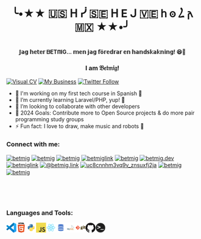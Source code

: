 <h1 align="center">  </h1>
<h1 align="center"> ╰•★★  🇺🇸 ᕼ ᓰ 🇸🇪 ᕼ E ᒍ 🇻🇪 𐌷 𐍈 ࠋ 𐌰 🇲🇽  ★★•╯ </h1>
<h1 align="center">  </h1>
<h4 align="center"> 𝕁𝕒𝕘 𝕙𝕖𝕥𝕖𝕣 ᗷETᗰIG... 𝕞𝕖𝕟 𝕛𝕒𝕘 𝕗ö𝕣𝕖𝕕𝕣𝕒𝕣 𝕖𝕟 𝕙𝕒𝕟𝕕𝕤𝕜𝕒𝕜𝕟𝕚𝕟𝕘! 😆🤭</h1>
<h3 align="center"> I am 𝔅𝔢𝔱𝔪𝔦𝔤! </h1>

[![Visual CV](https://img.shields.io/website?label=betmig.link&style=for-the-badge&url=https%3A%2F%2Fbetmig.dev)](https://betmig.link)
[![My Business](https://img.shields.io/website?label=mettabit.io&style=for-the-badge&url=https%3A%2F%2Fbetmig.dev)](https://mettabit.io)
[![Twitter Follow](https://img.shields.io/twitter/follow/Betmig?color=1DA1F2&logo=twitter&style=for-the-badge)](https://twitter.com/intent/follow?original_referer=https%3A%2F%2Fgithub.com%2FcodeSTACKr&screen_name=Betmig)

- 🔭 I'm working on my first tech course in Spanish 👀
- 🌱 I’m currently learning Laravel/PHP, yup! 🤣
- 👯 I’m looking to collaborate with other developers
- 🥅 2024 Goals: Contribute more to Open Source projects & do more pair programming study groups
- ⚡ Fun fact: I love to draw, make music and robots 🤖

### Connect with me:
<p align="left">
<a href="https://codepen.io/betmig" target="blank"><img align="center" src="https://raw.githubusercontent.com/rahuldkjain/github-profile-readme-generator/master/src/images/icons/Social/codepen.svg" alt="betmig" height="30" width="40" /></a>
<a href="https://dev.to/betmig" target="blank"><img align="center" src="https://raw.githubusercontent.com/rahuldkjain/github-profile-readme-generator/master/src/images/icons/Social/devto.svg" alt="betmig" height="30" width="40" /></a>
<a href="https://twitter.com/betmig" target="blank"><img align="center" src="https://raw.githubusercontent.com/rahuldkjain/github-profile-readme-generator/master/src/images/icons/Social/twitter.svg" alt="betmig" height="30" width="40" /></a>
<a href="https://linkedin.com/in/betmiglink" target="blank"><img align="center" src="https://raw.githubusercontent.com/rahuldkjain/github-profile-readme-generator/master/src/images/icons/Social/linked-in-alt.svg" alt="betmiglink" height="30" width="40" /></a>
<a href="https://stackoverflow.com/users/15329711/betmig" target="blank"><img align="center" src="https://raw.githubusercontent.com/rahuldkjain/github-profile-readme-generator/master/src/images/icons/Social/stack-overflow.svg" alt="betmig" height="30" width="40" /></a>
<a href="https://fb.com/betmig.dev" target="blank"><img align="center" src="https://raw.githubusercontent.com/rahuldkjain/github-profile-readme-generator/master/src/images/icons/Social/facebook.svg" alt="betmig.dev" height="30" width="40" /></a>
<a href="https://instagram.com/betmiglink" target="blank"><img align="center" src="https://raw.githubusercontent.com/rahuldkjain/github-profile-readme-generator/master/src/images/icons/Social/instagram.svg" alt="betmiglink" height="30" width="40" /></a>
<a href="https://medium.com/@betmig.dev" target="blank"><img align="center" src="https://raw.githubusercontent.com/rahuldkjain/github-profile-readme-generator/master/src/images/icons/Social/medium.svg" alt="@betmig.link" height="30" width="40" /></a>
<a href="https://www.youtube.com/channel/UC8CnNHm3VQ9v_ZNsUXfJ2JA" target="blank"><img align="center" src="https://raw.githubusercontent.com/rahuldkjain/github-profile-readme-generator/master/src/images/icons/Social/youtube.svg" alt="uc8cnnhm3vq9v_znsuxfj2ja" height="30" width="40" /></a>
<a href="https://www.hackerrank.com/betmig" target="blank"><img align="center" src="https://raw.githubusercontent.com/rahuldkjain/github-profile-readme-generator/master/src/images/icons/Social/hackerrank.svg" alt="betmig" height="30" width="40" /></a>
<a href="https://www.leetcode.com/betmig" target="blank"><img align="center" src="https://raw.githubusercontent.com/rahuldkjain/github-profile-readme-generator/master/src/images/icons/Social/leet-code.svg" alt="betmig" height="30" width="40" /></a>
</p>
<br><br>



<br />

### Languages and Tools:

<img align="left" alt="Visual Studio Code" width="26px" src="https://raw.githubusercontent.com/github/explore/80688e429a7d4ef2fca1e82350fe8e3517d3494d/topics/visual-studio-code/visual-studio-code.png" />
<img align="left" alt="HTML5" width="26px" src="https://raw.githubusercontent.com/github/explore/80688e429a7d4ef2fca1e82350fe8e3517d3494d/topics/html/html.png" />
<img align="left" alt="Python" width="26px" src="https://raw.githubusercontent.com/github/explore/80688e429a7d4ef2fca1e82350fe8e3517d3494d/topics/python/python.png" />
<img align="left" alt="JavaScript" width="26px" src="https://raw.githubusercontent.com/github/explore/80688e429a7d4ef2fca1e82350fe8e3517d3494d/topics/javascript/javascript.png" />
<img align="left" alt="React" width="26px" src="https://raw.githubusercontent.com/github/explore/80688e429a7d4ef2fca1e82350fe8e3517d3494d/topics/react/react.png" />
<img align="left" alt="SQL" width="26px" src="https://raw.githubusercontent.com/github/explore/80688e429a7d4ef2fca1e82350fe8e3517d3494d/topics/sql/sql.png" />
<img align="left" alt="MySQL" width="26px" src="https://raw.githubusercontent.com/github/explore/80688e429a7d4ef2fca1e82350fe8e3517d3494d/topics/mysql/mysql.png" />
<img align="left" alt="Git" width="26px" src="https://raw.githubusercontent.com/github/explore/80688e429a7d4ef2fca1e82350fe8e3517d3494d/topics/git/git.png" />
<img align="left" alt="GitHub" width="26px" src="https://raw.githubusercontent.com/github/explore/78df643247d429f6cc873026c0622819ad797942/topics/github/github.png" />
<img align="left" alt="Terminal" width="26px" src="https://raw.githubusercontent.com/github/explore/80688e429a7d4ef2fca1e82350fe8e3517d3494d/topics/terminal/terminal.png" />
<br><br>


[website]: https://betmig.link
[twitter]: https://twitter.com/Betmig
[youtube]: https://www.youtube.com/channel/UC8CnNHm3VQ9v_ZNsUXfJ2JA
[instagram]: https://instagram.com/betmiglink
[linkedin]: https://www.linkedin.com/in/betmiglink/

